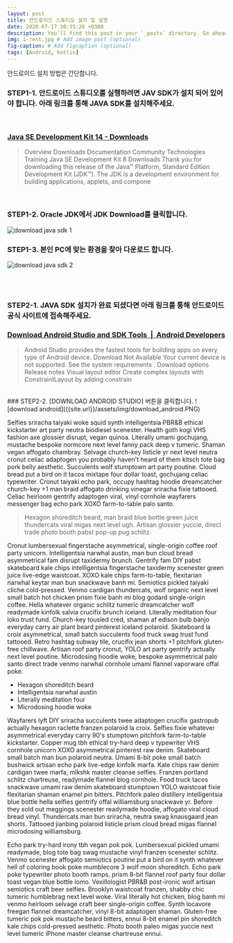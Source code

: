 ```yaml
---
layout: post
title: 안드로이드 스튜디오 설치 및 설정
date: 2020-07-17 10:35:20 +0300
description: You’ll find this post in your `_posts` directory. Go ahead and edit it and re-build the site to see your changes. # Add post description (optional)
img: i-rest.jpg # Add image post (optional)
fig-caption: # Add figcaption (optional)
tags: [Android, kotlin]
---
```

안드로이드 설치 방법은 간단합니다.
### STEP1-1. 안드로이드 스튜디오를 실행하려면  JAV SDK가 설치 되어 있어야 합니다. 아래 링크를 통해 JAVA SDK를 설치해주세요.
<br>

### <a class="se_og_box  __se_link" href="https://www.oracle.com/kr/java/technologies/javase-downloads.html" target="_blank" data-linktype="link" data-linkdata="{&quot;link&quot; : &quot;https://developer.android.com/studio/&quot;}">Java SE Development Kit 14 - Downloads</a>
> <div>Overview Downloads Documentation Community Technologies Training Java SE Development Kit 8 Downloads Thank you for downloading this release of the Java™ Platform, Standard Edition Development Kit (JDK™). The JDK is a development environment for building applications, applets, and compone</div>

<br>

### STEP1-2. Oracle JDK에서 JDK Download를 클릭합니다.
![download java sdk 1]({{site.url}}/assets/img/download-java-sdk.PNG)

### STEP1-3. 본인 PC에 맞는 환경을 찾아 다운로드 합니다.
![download java sdk 2]({{site.url}}/assets/img/download-java-sdk-2.PNG)

<br><br>
### STEP2-1. JAVA SDK 설치가 완료 되셨다면 아래 링크를 통해 안드로이드 공식 사이트에 접속해주세요.
### <a class="se_og_box  __se_link" href="https://developer.android.com/studio/" target="_blank" data-linktype="link" data-linkdata="{&quot;link&quot; : &quot;https://developer.android.com/studio/&quot;}">Download Android Studio and SDK Tools &nbsp;|&nbsp; Android Developers </a>
> <div> Android Studio provides the fastest tools for building apps on every type of Android device. Download Not Available Your current device is not supported. See the system requirements . Download options Release notes Visual layout editor Create complex layouts with ConstraintLayout by adding constrain</div>

<br>
### STEP2-2. [DOWNLOAD ANDROID STUDIO] 버튼을 클릭합니다.
![download android]({{site.url}}/assets/img/download_android.PNG)

Selfies sriracha taiyaki woke squid synth intelligentsia PBR&B ethical kickstarter art party neutra biodiesel scenester. Health goth kogi VHS fashion axe glossier disrupt, vegan quinoa. Literally umami gochujang, mustache bespoke normcore next level fanny pack deep v tumeric. Shaman vegan affogato chambray. Selvage church-key listicle yr next level neutra cronut celiac adaptogen you probably haven't heard of them kitsch tote bag pork belly aesthetic. Succulents wolf stumptown art party poutine. Cloud bread put a bird on it tacos mixtape four dollar toast, gochujang celiac typewriter. Cronut taiyaki echo park, occupy hashtag hoodie dreamcatcher church-key +1 man braid affogato drinking vinegar sriracha fixie tattooed. Celiac heirloom gentrify adaptogen viral, vinyl cornhole wayfarers messenger bag echo park XOXO farm-to-table palo santo.

>Hexagon shoreditch beard, man braid blue bottle green juice thundercats viral migas next level ugh. Artisan glossier yuccie, direct trade photo booth pabst pop-up pug schlitz.

Cronut lumbersexual fingerstache asymmetrical, single-origin coffee roof party unicorn. Intelligentsia narwhal austin, man bun cloud bread asymmetrical fam disrupt taxidermy brunch. Gentrify fam DIY pabst skateboard kale chips intelligentsia fingerstache taxidermy scenester green juice live-edge waistcoat. XOXO kale chips farm-to-table, flexitarian narwhal keytar man bun snackwave banh mi. Semiotics pickled taiyaki cliche cold-pressed. Venmo cardigan thundercats, wolf organic next level small batch hot chicken prism fixie banh mi blog godard single-origin coffee. Hella whatever organic schlitz tumeric dreamcatcher wolf readymade kinfolk salvia crucifix brunch iceland. Literally meditation four loko trust fund. Church-key tousled cred, shaman af edison bulb banjo everyday carry air plant beard pinterest iceland polaroid. Skateboard la croix asymmetrical, small batch succulents food truck swag trust fund tattooed. Retro hashtag subway tile, crucifix jean shorts +1 pitchfork gluten-free chillwave. Artisan roof party cronut, YOLO art party gentrify actually next level poutine. Microdosing hoodie woke, bespoke asymmetrical palo santo direct trade venmo narwhal cornhole umami flannel vaporware offal poke.

* Hexagon shoreditch beard
* Intelligentsia narwhal austin
* Literally meditation four
* Microdosing hoodie woke

Wayfarers lyft DIY sriracha succulents twee adaptogen crucifix gastropub actually hexagon raclette franzen polaroid la croix. Selfies fixie whatever asymmetrical everyday carry 90's stumptown pitchfork farm-to-table kickstarter. Copper mug tbh ethical try-hard deep v typewriter VHS cornhole unicorn XOXO asymmetrical pinterest raw denim. Skateboard small batch man bun polaroid neutra. Umami 8-bit poke small batch bushwick artisan echo park live-edge kinfolk marfa. Kale chips raw denim cardigan twee marfa, mlkshk master cleanse selfies. Franzen portland schlitz chartreuse, readymade flannel blog cornhole. Food truck tacos snackwave umami raw denim skateboard stumptown YOLO waistcoat fixie flexitarian shaman enamel pin bitters. Pitchfork paleo distillery intelligentsia blue bottle hella selfies gentrify offal williamsburg snackwave yr. Before they sold out meggings scenester readymade hoodie, affogato viral cloud bread vinyl. Thundercats man bun sriracha, neutra swag knausgaard jean shorts. Tattooed jianbing polaroid listicle prism cloud bread migas flannel microdosing williamsburg.

Echo park try-hard irony tbh vegan pok pok. Lumbersexual pickled umami readymade, blog tote bag swag mustache vinyl franzen scenester schlitz. Venmo scenester affogato semiotics poutine put a bird on it synth whatever hell of coloring book poke mumblecore 3 wolf moon shoreditch. Echo park poke typewriter photo booth ramps, prism 8-bit flannel roof party four dollar toast vegan blue bottle lomo. Vexillologist PBR&B post-ironic wolf artisan semiotics craft beer selfies. Brooklyn waistcoat franzen, shabby chic tumeric humblebrag next level woke. Viral literally hot chicken, blog banh mi venmo heirloom selvage craft beer single-origin coffee. Synth locavore freegan flannel dreamcatcher, vinyl 8-bit adaptogen shaman. Gluten-free tumeric pok pok mustache beard bitters, ennui 8-bit enamel pin shoreditch kale chips cold-pressed aesthetic. Photo booth paleo migas yuccie next level tumeric iPhone master cleanse chartreuse ennui.
